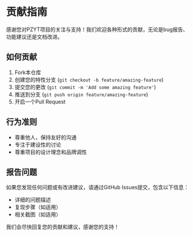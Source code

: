 # 贡献指南

感谢您对PZYT项目的关注与支持！我们欢迎各种形式的贡献，无论是bug报告、功能建议还是文档改进。

## 如何贡献

1.  Fork本仓库
2.  创建您的特性分支 (`git checkout -b feature/amazing-feature`)
3.  提交您的更改 (`git commit -m 'Add some amazing feature'`)
4.  推送到分支 (`git push origin feature/amazing-feature`)
5.  开启一个Pull Request

## 行为准则

- 尊重他人，保持友好的沟通
- 专注于建设性的讨论
- 尊重项目的设计理念和品牌调性

## 报告问题

如果您发现任何问题或有改进建议，请通过GitHub Issues提交，包含以下信息：
- 详细的问题描述
- 复现步骤（如适用）
- 相关截图（如适用）

我们会尽快回复您的贡献和建议，感谢您的支持！
